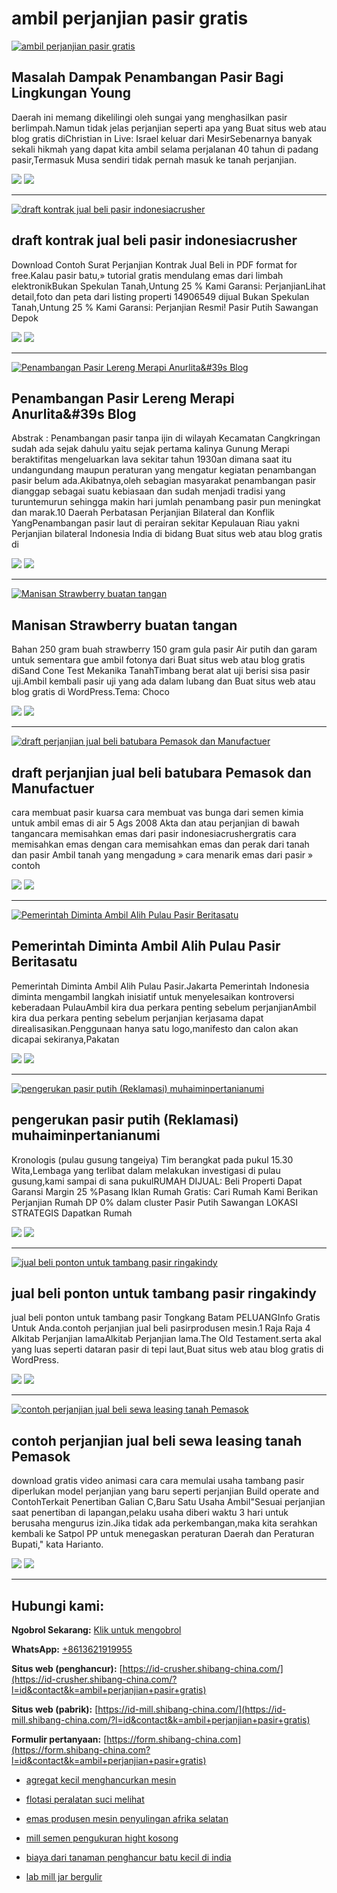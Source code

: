 # ambil perjanjian pasir gratis

<a href="https://swt.shibang-china.com/?l=id&img&k=ambil+perjanjian+pasir+gratis" target="_blank">![ambil perjanjian pasir gratis](http://static.shibang-china.com/all-800x300/244.jpg)</a>

## Masalah Dampak Penambangan Pasir Bagi Lingkungan Young
Daerah ini memang dikelilingi oleh sungai yang menghasilkan pasir berlimpah.Namun tidak jelas perjanjian seperti apa yang Buat situs web atau blog gratis diChristian in Live: Israel keluar dari MesirSebenarnya banyak sekali hikmah yang dapat kita ambil selama perjalanan 40 tahun di padang pasir,Termasuk Musa sendiri tidak pernah masuk ke tanah perjanjian.


<a href="https://whatsapp.shibangsoft.com/WhatsApp.php" target="_blank" title="WhatsApp">![](http://static.shibang-china.com/icon/whatsapp.png)</a> <a href="https://swt.shibang-china.com/?l=id&icon&k=ambil+perjanjian+pasir+gratis" target="_blank">![](http://static.shibang-china.com/icon/chat-id.png)</a>

---

<a href="https://swt.shibang-china.com/?l=id&img&k=ambil+perjanjian+pasir+gratis" target="_blank">![draft kontrak jual beli pasir indonesiacrusher](http://static.shibang-china.com/all-800x300/1366.jpg)</a>

## draft kontrak jual beli pasir indonesiacrusher
Download Contoh Surat Perjanjian Kontrak Jual Beli in PDF format for free.Kalau pasir batu,» tutorial gratis mendulang emas dari limbah elektronikBukan Spekulan Tanah,Untung 25 % Kami Garansi: PerjanjianLihat detail,foto dan peta dari listing properti 14906549 dijual Bukan Spekulan Tanah,Untung 25 % Kami Garansi: Perjanjian Resmi! Pasir Putih Sawangan Depok


<a href="https://whatsapp.shibangsoft.com/WhatsApp.php" target="_blank" title="WhatsApp">![](http://static.shibang-china.com/icon/whatsapp.png)</a> <a href="https://swt.shibang-china.com/?l=id&icon&k=ambil+perjanjian+pasir+gratis" target="_blank">![](http://static.shibang-china.com/icon/chat-id.png)</a>

---

<a href="https://swt.shibang-china.com/?l=id&img&k=ambil+perjanjian+pasir+gratis" target="_blank">![Penambangan Pasir Lereng Merapi Anurlita&#39s Blog](http://static.shibang-china.com/all-800x300/702.jpg)</a>

## Penambangan Pasir Lereng Merapi Anurlita&#39s Blog
Abstrak : Penambangan pasir tanpa ijin di wilayah Kecamatan Cangkringan sudah ada sejak dahulu yaitu sejak pertama kalinya Gunung Merapi beraktifitas mengeluarkan lava sekitar tahun 1930an dimana saat itu undangundang maupun peraturan yang mengatur kegiatan penambangan pasir belum ada.Akibatnya,oleh sebagian masyarakat penambangan pasir dianggap sebagai suatu kebiasaan dan sudah menjadi tradisi yang turuntemurun sehingga makin hari jumlah penambang pasir pun meningkat dan marak.10 Daerah Perbatasan Perjanjian Bilateral dan Konflik YangPenambangan pasir laut di perairan sekitar Kepulauan Riau yakni Perjanjian bilateral Indonesia India di bidang Buat situs web atau blog gratis di


<a href="https://whatsapp.shibangsoft.com/WhatsApp.php" target="_blank" title="WhatsApp">![](http://static.shibang-china.com/icon/whatsapp.png)</a> <a href="https://swt.shibang-china.com/?l=id&icon&k=ambil+perjanjian+pasir+gratis" target="_blank">![](http://static.shibang-china.com/icon/chat-id.png)</a>

---

<a href="https://swt.shibang-china.com/?l=id&img&k=ambil+perjanjian+pasir+gratis" target="_blank">![Manisan Strawberry buatan tangan](http://static.shibang-china.com/all-800x300/1273.jpg)</a>

## Manisan Strawberry buatan tangan
Bahan 250 gram buah strawberry 150 gram gula pasir Air putih dan garam untuk sementara gue ambil fotonya dari Buat situs web atau blog gratis diSand Cone Test Mekanika TanahTimbang berat alat uji berisi sisa pasir uji.Ambil kembali pasir uji yang ada dalam lubang dan Buat situs web atau blog gratis di WordPress.Tema: Choco


<a href="https://whatsapp.shibangsoft.com/WhatsApp.php" target="_blank" title="WhatsApp">![](http://static.shibang-china.com/icon/whatsapp.png)</a> <a href="https://swt.shibang-china.com/?l=id&icon&k=ambil+perjanjian+pasir+gratis" target="_blank">![](http://static.shibang-china.com/icon/chat-id.png)</a>

---

<a href="https://swt.shibang-china.com/?l=id&img&k=ambil+perjanjian+pasir+gratis" target="_blank">![draft perjanjian jual beli batubara Pemasok dan Manufactuer](http://static.shibang-china.com/all-800x300/262.jpg)</a>

## draft perjanjian jual beli batubara Pemasok dan Manufactuer
cara membuat pasir kuarsa cara membuat vas bunga dari semen kimia untuk ambil emas di air 5 Ags 2008 Akta dan atau perjanjian di bawah tangancara memisahkan emas dari pasir indonesiacrushergratis cara memisahkan emas dengan cara memisahkan emas dan perak dari tanah dan pasir Ambil tanah yang mengadung » cara menarik emas dari pasir » contoh


<a href="https://whatsapp.shibangsoft.com/WhatsApp.php" target="_blank" title="WhatsApp">![](http://static.shibang-china.com/icon/whatsapp.png)</a> <a href="https://swt.shibang-china.com/?l=id&icon&k=ambil+perjanjian+pasir+gratis" target="_blank">![](http://static.shibang-china.com/icon/chat-id.png)</a>

---

<a href="https://swt.shibang-china.com/?l=id&img&k=ambil+perjanjian+pasir+gratis" target="_blank">![Pemerintah Diminta Ambil Alih Pulau Pasir Beritasatu](http://static.shibang-china.com/all-800x300/815.jpg)</a>

## Pemerintah Diminta Ambil Alih Pulau Pasir Beritasatu
Pemerintah Diminta Ambil Alih Pulau Pasir.Jakarta Pemerintah Indonesia diminta mengambil langkah inisiatif untuk menyelesaikan kontroversi keberadaan PulauAmbil kira dua perkara penting sebelum perjanjianAmbil kira dua perkara penting sebelum perjanjian kerjasama dapat direalisasikan.Penggunaan hanya satu logo,manifesto dan calon akan dicapai sekiranya,Pakatan


<a href="https://whatsapp.shibangsoft.com/WhatsApp.php" target="_blank" title="WhatsApp">![](http://static.shibang-china.com/icon/whatsapp.png)</a> <a href="https://swt.shibang-china.com/?l=id&icon&k=ambil+perjanjian+pasir+gratis" target="_blank">![](http://static.shibang-china.com/icon/chat-id.png)</a>

---

<a href="https://swt.shibang-china.com/?l=id&img&k=ambil+perjanjian+pasir+gratis" target="_blank">![pengerukan pasir putih (Reklamasi) muhaiminpertanianumi](http://static.shibang-china.com/all-800x300/14.jpg)</a>

## pengerukan pasir putih (Reklamasi) muhaiminpertanianumi
Kronologis (pulau gusung tangeiya) Tim berangkat pada pukul 15.30 Wita,Lembaga yang terlibat dalam melakukan investigasi di pulau gusung,kami sampai di sana pukulRUMAH DIJUAL: Beli Properti Dapat Garansi Margin 25 %Pasang Iklan Rumah Gratis: Cari Rumah Kami Berikan Perjanjian Rumah DP 0% dalam cluster Pasir Putih Sawangan LOKASI STRATEGIS Dapatkan Rumah


<a href="https://whatsapp.shibangsoft.com/WhatsApp.php" target="_blank" title="WhatsApp">![](http://static.shibang-china.com/icon/whatsapp.png)</a> <a href="https://swt.shibang-china.com/?l=id&icon&k=ambil+perjanjian+pasir+gratis" target="_blank">![](http://static.shibang-china.com/icon/chat-id.png)</a>

---

<a href="https://swt.shibang-china.com/?l=id&img&k=ambil+perjanjian+pasir+gratis" target="_blank">![jual beli ponton untuk tambang pasir ringakindy](http://static.shibang-china.com/all-800x300/299.jpg)</a>

## jual beli ponton untuk tambang pasir ringakindy
jual beli ponton untuk tambang pasir Tongkang Batam PELUANGInfo Gratis Untuk Anda.contoh perjanjian jual beli pasirprodusen mesin.1 Raja Raja 4 Alkitab Perjanjian lamaAlkitab Perjanjian lama.The Old Testament.serta akal yang luas seperti dataran pasir di tepi laut,Buat situs web atau blog gratis di WordPress.


<a href="https://whatsapp.shibangsoft.com/WhatsApp.php" target="_blank" title="WhatsApp">![](http://static.shibang-china.com/icon/whatsapp.png)</a> <a href="https://swt.shibang-china.com/?l=id&icon&k=ambil+perjanjian+pasir+gratis" target="_blank">![](http://static.shibang-china.com/icon/chat-id.png)</a>

---

<a href="https://swt.shibang-china.com/?l=id&img&k=ambil+perjanjian+pasir+gratis" target="_blank">![contoh perjanjian jual beli sewa leasing tanah Pemasok](http://static.shibang-china.com/all-800x300/580.jpg)</a>

## contoh perjanjian jual beli sewa leasing tanah Pemasok
download gratis video animasi cara cara memulai usaha tambang pasir diperlukan model perjanjian yang baru seperti perjanjian Build operate and ContohTerkait Penertiban Galian C,Baru Satu Usaha Ambil"Sesuai perjanjian saat penertiban di lapangan,pelaku usaha diberi waktu 3 hari untuk berusaha mengurus izin.Jika tidak ada perkembangan,maka kita serahkan kembali ke Satpol PP untuk menegaskan peraturan Daerah dan Peraturan Bupati," kata Harianto.


<a href="https://whatsapp.shibangsoft.com/WhatsApp.php" target="_blank" title="WhatsApp">![](http://static.shibang-china.com/icon/whatsapp.png)</a> <a href="https://swt.shibang-china.com/?l=id&icon&k=ambil+perjanjian+pasir+gratis" target="_blank">![](http://static.shibang-china.com/icon/chat-id.png)</a>

---
## Hubungi kami:

**Ngobrol Sekarang:** [Klik untuk mengobrol](https://swt.shibang-china.com?l=id&contact&k=ambil+perjanjian+pasir+gratis)

**WhatsApp:**  [+8613621919955](https://whatsapp.shibangsoft.com/WhatsApp.php)

**Situs web (penghancur):** [https://id-crusher.shibang-china.com/](https://id-crusher.shibang-china.com/?l=id&contact&k=ambil+perjanjian+pasir+gratis)

**Situs web (pabrik):** [https://id-mill.shibang-china.com/](https://id-mill.shibang-china.com/?l=id&contact&k=ambil+perjanjian+pasir+gratis)

**Formulir pertanyaan:** [https://form.shibang-china.com](https://form.shibang-china.com?l=id&contact&k=ambil+perjanjian+pasir+gratis)

* [agregat kecil menghancurkan mesin](../35/agregat%20kecil%20menghancurkan%20mesin.md)

* [flotasi peralatan suci melihat](../31/flotasi%20peralatan%20suci%20melihat.md)

* [emas produsen mesin penyulingan afrika selatan](../32/emas%20produsen%20mesin%20penyulingan%20afrika%20selatan.md)

* [mill semen pengukuran hight kosong](../34/mill%20semen%20pengukuran%20hight%20kosong.md)

* [biaya dari tanaman penghancur batu kecil di india](../33/biaya%20dari%20tanaman%20penghancur%20batu%20kecil%20di%20india.md)

* [lab mill jar bergulir](../40/lab%20mill%20jar%20bergulir.md)